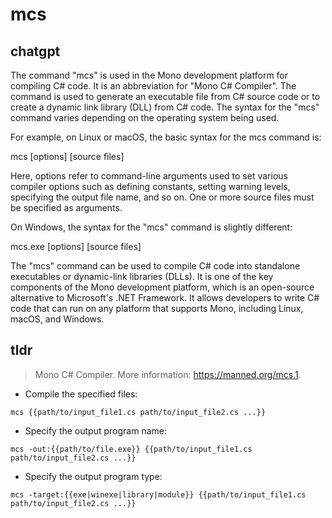 # mcs 
## chatgpt 
The command "mcs" is used in the Mono development platform for compiling C# code. It is an abbreviation for "Mono C# Compiler". The command is used to generate an executable file from C# source code or to create a dynamic link library (DLL) from C# code. The syntax for the "mcs" command varies depending on the operating system being used.

For example, on Linux or macOS, the basic syntax for the mcs command is:

mcs [options] [source files]

Here, options refer to command-line arguments used to set various compiler options such as defining constants, setting warning levels, specifying the output file name, and so on. One or more source files must be specified as arguments.

On Windows, the syntax for the "mcs" command is slightly different:

mcs.exe [options] [source files]

The "mcs" command can be used to compile C# code into standalone executables or dynamic-link libraries (DLLs). It is one of the key components of the Mono development platform, which is an open-source alternative to Microsoft's .NET Framework. It allows developers to write C# code that can run on any platform that supports Mono, including Linux, macOS, and Windows. 

## tldr 
 
> Mono C# Compiler.
> More information: <https://manned.org/mcs.1>.

- Compile the specified files:

`mcs {{path/to/input_file1.cs path/to/input_file2.cs ...}}`

- Specify the output program name:

`mcs -out:{{path/to/file.exe}} {{path/to/input_file1.cs path/to/input_file2.cs ...}}`

- Specify the output program type:

`mcs -target:{{exe|winexe|library|module}} {{path/to/input_file1.cs path/to/input_file2.cs ...}}`
